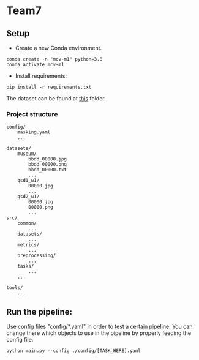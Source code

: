 # Team7
## Setup 
- Create a new Conda environment.
```
conda create -n "mcv-m1" python=3.8
conda activate mcv-m1
```
- Install requirements:
```
pip install -r requirements.txt
```
The dataset can be found at [this](https://drive.google.com/drive/folders/1wKJYx0Dc8KpFrFfejYnSOd1nVqs2ss7z?usp=sharing) folder.

### Project structure
```
config/
    masking.yaml
    ...

datasets/
    museum/
        bbdd_00000.jpg
        bbdd_00000.png
        bbdd_00000.txt
        ...
    qsd1_w1/
        00000.jpg
        ...
    qsd2_w1/
        00000.jpg
        00000.png
        ...
src/
    common/
        ...
    datasets/
        ...
    metrics/
        ...
    preprocessing/
        ...
    tasks/
        ...
    ...

tools/
    ...
```

## Run the pipeline:

Use config files "config/*.yaml" in order to test a certain pipeline.
You can change there which objects to use in the pipeline by properly feeding the config file.
```
python main.py --config ./config/[TASK_HERE].yaml
```


